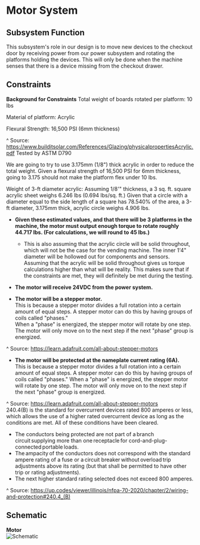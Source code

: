 # Motor System

## Subsystem Function

This subsystem's role in our design is to move new devices to the checkout door by receiving power from our power subsystem and rotating the platforms holding the devices. This will only be done when the machine senses that there is a device missing from the checkout drawer. 

## Constraints

**Background for Constraints**
Total weight of boards rotated per platform: 10 lbs  

Material of platform: Acrylic  

Flexural Strength: 16,500 PSI (6mm thickness)  

^ Source: https://www.builditsolar.com/References/Glazing/physicalpropertiesAcrylic.pdf    Tested by ASTM D790  

We are going to try to use 3.175mm (1/8") thick acrylic in order to reduce the total weight. Given a flexural strength of 16,500 PSI for 6mm thickness, going to 3.175 should not make the platform flex under 10 lbs.  

Weight of 3-ft diameter acrylic: Assuming 1/8'" thickness, a 3 sq. ft. square acrylic sheet weighs 6.246 lbs (0.694 lbs/sq. ft.) Given that a circle with a diameter equal to the side length of a square has 78.540% of the area, a 3-ft diameter, 3.175mm thick, acrylic circle weighs 4.906 lbs.   

* **Given these estimated values, and that there will be 3 platforms in the machine, the motor must output enough torque to rotate roughly 44.717 lbs. (For calculations, we will round to 45 lbs.)**
  * This is also assuming that the acrylic circle will be solid throughout, which will not be the case for the vending machine. The inner 1'4" diameter will be hollowed out for components and sensors. Assuming that the acrylic will be solid throughout gives us torque calculations higher than what will be reality. This makes sure that if the constraints are met, they will definitely be met during the testing. 

* **The motor will receive 24VDC from the power system.**
* **The motor will be a stepper motor.**  
This is because a stepper motor divides a full rotation into a certain amount of equal steps. A stepper motor can do this by having groups of coils called "phases."  
When a "phase" is energized, the stepper motor will rotate by one step. The motor will only move on to the next step if the next "phase" group is energized.  

^ Source: https://learn.adafruit.com/all-about-stepper-motors  
* **The motor will be protected at the nameplate current rating (6A).**  
This is because a stepper motor divides a full rotation into a certain amount of equal steps. A stepper motor can do this by having groups of coils called "phases." When a "phase" is energized, the stepper motor will rotate by one step. The motor will only move on to the next step if the next "phase" group is energized. 

^ Source: https://learn.adafruit.com/all-about-stepper-motors  
240.4(B) is the standard for overcurrent devices rated 800 amperes or less, which allows the use of a higher rated overcurrent device as long as the conditions are met. All of these conditions have been cleared.  
 * The conductors being protected are not part of a branch circuit supplying more than one receptacle for cord-and-plug-connected portable loads.  
 * The ampacity of the conductors does not correspond with the standard ampere rating of a fuse or a circuit breaker without overload trip adjustments above its rating (but that shall be permitted to have other trip or rating adjustments).  
 * The next higher standard rating selected does not exceed 800 amperes.  
  
^ Source: https://up.codes/viewer/illinois/nfpa-70-2020/chapter/2/wiring-and-protection#240.4_(B)  

## Schematic

**Motor**  
![Schematic](\Users\dillo\Downloads\GetImage.jpg)  

